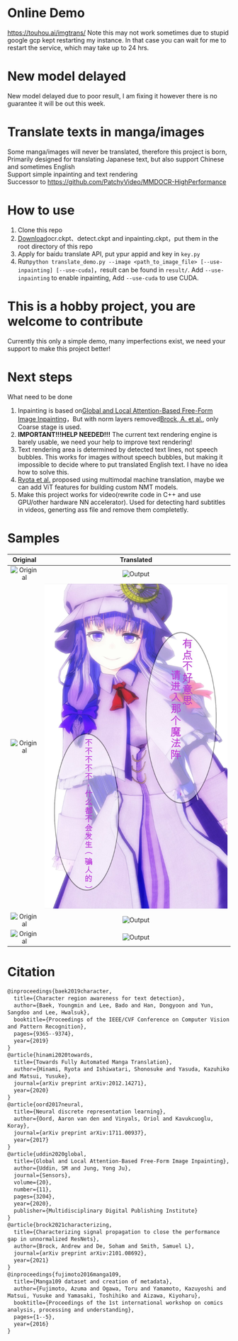 # Online Demo
https://touhou.ai/imgtrans/
Note this may not work sometimes due to stupid google gcp kept restarting my instance. In that case you can wait for me to restart the service, which may take up to 24 hrs.
# New model delayed
New model delayed due to poor result, I am fixing it however there is no guarantee it will be out this week.
# Translate texts in manga/images
Some manga/images will never be translated, therefore this project is born, \
Primarily designed for translating Japanese text, but also support Chinese and sometimes English \
Support simple inpainting and text rendering \
Successor to https://github.com/PatchyVideo/MMDOCR-HighPerformance

# How to use
1. Clone this repo
2. [Download](https://github.com/zyddnys/manga-image-translator/releases/tag/alpha-v2.2)ocr.ckpt、detect.ckpt and inpainting.ckpt，put them in the root directory of this repo
3. Apply for baidu translate API, put ypur appid and key in `key.py`
4. Run`python translate_demo.py --image <path_to_image_file> [--use-inpainting] [--use-cuda]`，result can be found in `result/`. Add `--use-inpainting` to enable inpainting, Add `--use-cuda` to use CUDA.
# This is a hobby project, you are welcome to contribute
Currently this only a simple demo, many imperfections exist, we need your support to make this project better!

# Next steps
What need to be done
1. Inpainting is based on[Global and Local Attention-Based Free-Form Image Inpainting](https://www.mdpi.com/1424-8220/20/11/3204)，But with norm layers removed[Brock, A. et al.](https://arxiv.org/abs/2101.08692), only Coarse stage is used.
2. <b>IMPORTANT!!!HELP NEEDED!!!</b> The current text rendering engine is barely usable, we need your help to improve text rendering!
5. Text rendering area is determined by detected text lines, not speech bubbles. This works for images without speech bubbles, but making it impossible to decide where to put translated English text. I have no idea how to solve this.
6. [Ryota et al.](https://arxiv.org/abs/2012.14271) proposed using multimodal machine translation, maybe we can add ViT features for building custom NMT models.
7. Make this project works for video(rewrite code in C++ and use GPU/other hardware NN accelerator). Used for detecting hard subtitles in videos, generting ass file and remove them completetly.

# Samples
Original             |  Translated
:-------------------------:|:-------------------------:
![Original](original1.jpg "https://www.pixiv.net/en/artworks/85200179")|![Output](result1.png)
![Original](original2.jpg "https://twitter.com/mmd_96yuki/status/1320122899005460481")|![Output](result2.png)
![Original](original3.jpg "https://twitter.com/_taroshin_/status/1231099378779082754")|![Output](result3.png)
![Original](original4.jpg "https://amagi.fanbox.cc/posts/1904941")|![Output](result4.png)
# Citation
```
@inproceedings{baek2019character,
  title={Character region awareness for text detection},
  author={Baek, Youngmin and Lee, Bado and Han, Dongyoon and Yun, Sangdoo and Lee, Hwalsuk},
  booktitle={Proceedings of the IEEE/CVF Conference on Computer Vision and Pattern Recognition},
  pages={9365--9374},
  year={2019}
}
@article{hinami2020towards,
  title={Towards Fully Automated Manga Translation},
  author={Hinami, Ryota and Ishiwatari, Shonosuke and Yasuda, Kazuhiko and Matsui, Yusuke},
  journal={arXiv preprint arXiv:2012.14271},
  year={2020}
}
@article{oord2017neural,
  title={Neural discrete representation learning},
  author={Oord, Aaron van den and Vinyals, Oriol and Kavukcuoglu, Koray},
  journal={arXiv preprint arXiv:1711.00937},
  year={2017}
}
@article{uddin2020global,
  title={Global and Local Attention-Based Free-Form Image Inpainting},
  author={Uddin, SM and Jung, Yong Ju},
  journal={Sensors},
  volume={20},
  number={11},
  pages={3204},
  year={2020},
  publisher={Multidisciplinary Digital Publishing Institute}
}
@article{brock2021characterizing,
  title={Characterizing signal propagation to close the performance gap in unnormalized ResNets},
  author={Brock, Andrew and De, Soham and Smith, Samuel L},
  journal={arXiv preprint arXiv:2101.08692},
  year={2021}
}
@inproceedings{fujimoto2016manga109,
  title={Manga109 dataset and creation of metadata},
  author={Fujimoto, Azuma and Ogawa, Toru and Yamamoto, Kazuyoshi and Matsui, Yusuke and Yamasaki, Toshihiko and Aizawa, Kiyoharu},
  booktitle={Proceedings of the 1st international workshop on comics analysis, processing and understanding},
  pages={1--5},
  year={2016}
}
```